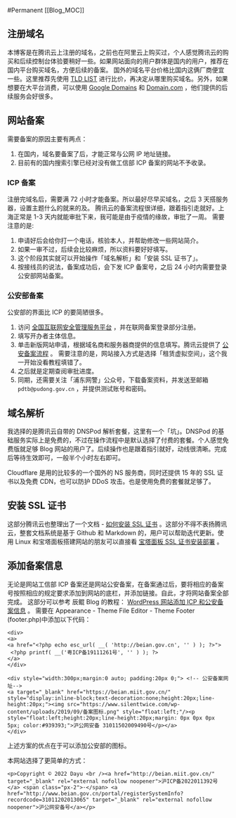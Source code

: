 #Permanent
[[Blog_MOC]] 
## 注册域名
本博客是在腾讯云上注册的域名，之前也在阿里云上购买过，个人感觉腾讯云的购买和后续控制台体验要稍好一些。如果网站面向的用户群体是国内的用户，推荐在国内平台购买域名，方便后续的备案。
国外的域名平台价格比国内这俩厂商便宜一些。这里推荐先使用 [TLD LIST](https://tld-list.com/) 进行比价，再决定从哪里购买域名。另外，如果想要在大平台消费，可以使用 [Google Domains](https://domains.google/) 和 [Domain.com](https://www.domain.com/?irclickid=Qsg274T-BxyIRV0xY5XmPXk9UkGXhUyDTVL4wk0&irgwc=1) ，他们提供的后续服务会好很多。

## 网站备案
需要备案的原因主要有两点：
1.  在国内，域名要备案了后，才能正常与公网 IP 地址链接。
2.  目前有的国内搜索引擎已经对没有做工信部 ICP 备案的网站不予收录。

### ICP 备案
注册完域名后，需要满 72 小时才能备案。所以最好尽早买域名，之后 3 天搭服务器，设置主题什么的就来的及。
腾讯云的备案流程很详细，跟着指引走就好。上海正常是 1-3 天内就能审批下来，我可能是由于疫情的缘故，审批了一周。
需要注意的是:
1.  申请好后会给你打一个电话，核验本人，并帮助修改一些网站简介。
2.  如果一审不过，后续会比较麻烦，所以资料要好好填写。
3.  这个阶段其实就可以开始操作「域名解析」和「安装 SSL 证书了」。
4.  按接线员的说法，备案成功后，会下发 ICP 备案号，之后 24 小时内需要登录公安部网站备案。

### 公安部备案
公安部的界面比 ICP 的要简陋很多。
1.  访问 [全国互联网安全管理服务平台](http://www.beian.gov.cn/) ，并在联网备案登录部分注册。
2.  填写开办者主体信息。
3.  单击新版网站申请，根据域名商和服务器商提供的信息填写。腾讯云提供了 [公安备案流程](https://cloud.tencent.com/document/product/243/19142) 。 需要注意的是，网站接入方式是选择「租赁虚拟空间」，这个我一开始没看教程填错了。
4.  之后就是定期查阅审批进度。
5. 同期，还需要关注「浦东网警」公众号，下载备案资料，并发送至邮箱 `pdtb@pudong.gov.cn` ，并提供测试账号和密码。

## 域名解析
我选择的是腾讯云自带的 DNSPod 解析套餐，这里有一个「坑」。DNSPod 的基础服务实际上是免费的，不过在操作流程中是默认选择了付费的套餐。个人感觉免费版就足够 Blog 网站的用户了。后续操作也是跟着指引就好，动线很清晰。完成后等待生效即可，一般半个小时左右即可。

Cloudflare 是用的比较多的一个国外的 NS 服务商，同时还提供 15 年的 SSL 证书以及免费 CDN，也可以防护 DDoS 攻击。也是使用免费的套餐就足够了。

## 安装 SSL 证书
这部分腾讯云也整理出了一个文档 - [如何安装 SSL 证书](https://cloud.tencent.com/document/product/1207/54869) 。这部分不得不表扬腾讯云，整套文档系统是基于 Github 和 Markdown 的，用户可以帮助迭代更新。使用 Linux 和宝塔面板搭建网站的朋友可以直接看 [宝塔面板 SSL 证书安装部署](https://cloud.tencent.com/document/product/400/50874) 。

## 添加备案信息
无论是网站工信部 ICP 备案还是网站公安备案，在备案通过后，要将相应的备案号按照相应的规定要求添加到网站的底栏，并添加链接。自此，才将网站备案全部完成。
这部分可以参考 辰鲲 Blog 的教程： [WordPress 网站添加 ICP 和公安备案信息](https://www.silenttwice.com/adding-website-filing-information-for-wordpress/) 。
需要在 Appearance - Theme File Editor - Theme Footer (footer.php)中添加以下代码：

```
<div>
<a>
<a href="<?php echo esc_url( __( 'http://beian.gov.cn', '' ) ); ?>">
 <?php printf( __('粤ICP备19111261号', '' ) ); ?>
</a>
</div>  
          
<div style="width:300px;margin:0 auto; padding:20px 0;"> <!-- 公安备案网址-->
<a target="_blank" href="https://beian.miit.gov.cn/" style="display:inline-block;text-decoration:none;height:20px;line-height:20px;"><img src="https://www.silenttwice.com/wp-content/uploads/2019/09/备案图标.png" style="float:left;"/><p style="float:left;height:20px;line-height:20px;margin: 0px 0px 0px 5px; color:#939393;">沪公网安备 31011502009490号</p></a>
</div>
```

上述方案的优点在于可以添加公安部的图标。

本网站选择了更简单的方式：
```
<p>Copyright © 2022 Dayu <br /><a href="http://beian.miit.gov.cn/" target="_blank" rel="external nofollow noopener">沪ICP备2022011392号</a> <span class="px-2">⋅</span> <a href="http://www.beian.gov.cn/portal/registerSystemInfo?recordcode=31011202013065" target="_blank" rel="external nofollow noopener">沪公网安备号</a></p>
```

